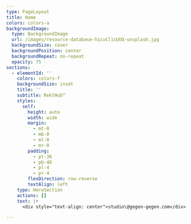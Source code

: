 ```yaml
---
type: PageLayout
title: Home
colors: colors-a
backgroundImage:
  type: BackgroundImage
  url: /images/resource-database-hicuCl1sUUQ-unsplash.jpg
  backgroundSize: cover
  backgroundPosition: center
  backgroundRepeat: no-repeat
  opacity: 75
sections:
  - elementId: ''
    colors: colors-f
    backgroundSize: inset
    title: ''
    subtitle: RektHub™
    styles:
      self:
        height: auto
        width: wide
        margin:
          - mt-0
          - mb-0
          - ml-0
          - mr-0
        padding:
          - pt-36
          - pb-48
          - pl-4
          - pr-4
        flexDirection: row-reverse
        textAlign: left
    type: HeroSection
    actions: []
    text: |+
      <div style="text-align: center">studio\@gegen-gegen.com</div>

---
```

